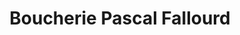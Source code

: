 ---
title: "Boucherie Pascal Fallourd"
url: /sainte-soulle/boucherie-pascal-fallourd/
shop: boucherie
---